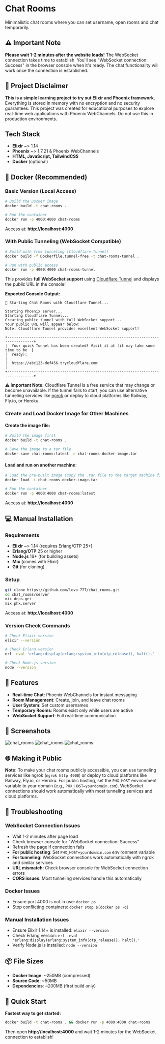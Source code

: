# Chat Rooms

Minimalistic chat rooms where you can set username, open rooms and chat temporarily.

## ⚠️ Important Note

**Please wait 1-2 minutes after the website loads!** The WebSocket connection takes time to establish. You'll see "WebSocket connection: Success" in the browser console when it's ready. The chat functionality will work once the connection is established.

## 📝 Project Disclaimer

**This is a simple learning project to try out Elixir and Phoenix framework.** Everything is stored in memory with no encryption and no security guarantees. This project was created for educational purposes to explore real-time web applications with Phoenix WebChannels. Do not use this in production environments.

## Tech Stack
- **Elixir** ~> 1.14
- **Phoenix** ~> 1.7.21 & Phoenix WebChannels
- **HTML, JavaScript, TailwindCSS**
- **Docker** (optional)

## 🐳 Docker (Recommended)

### Basic Version (Local Access)
```bash
# Build the Docker image
docker build -t chat-rooms .

# Run the container
docker run -p 4000:4000 chat-rooms
```

Access at: **http://localhost:4000**

### With Public Tunneling (WebSocket Compatible)
```bash
# Build with free tunneling (Cloudflare Tunnel)
docker build -f Dockerfile.tunnel-free -t chat-rooms-tunnel .

# Run with public access
docker run -p 4000:4000 chat-rooms-tunnel
```

This provides **full WebSocket support** using [Cloudflare Tunnel](https://github.com/cloudflare/cloudflared) and displays the public URL in the console!

**Expected Console Output:**
```
🚀 Starting Chat Rooms with Cloudflare Tunnel...

Starting Phoenix server...
Starting Cloudflare Tunnel...
Creating public tunnel with full WebSocket support...
Your public URL will appear below:
Note: Cloudflare Tunnel provides excellent WebSocket support!

+----------------------------------------------------------------------------------+
|  Your quick Tunnel has been created! Visit it at (it may take some time to be  |
|  ready):                                                                         |
|  https://abc123-def456.trycloudflare.com                                        |
+----------------------------------------------------------------------------------+
```

**⚠️ Important Note:** Cloudflare Tunnel is a free service that may change or become unavailable. If the tunnel fails to start, you can use alternative tunneling services like [ngrok](https://ngrok.com/) or deploy to cloud platforms like Railway, Fly.io, or Heroku.

### Create and Load Docker Image for Other Machines

#### Create the image file:
```bash
# Build the image first
docker build -t chat-rooms .

# Save the image to a tar file
docker save chat-rooms:latest -o chat-rooms-docker-image.tar
```

#### Load and run on another machine:
```bash
# Load the pre-built image (copy the .tar file to the target machine first)
docker load -i chat-rooms-docker-image.tar

# Run the container
docker run -p 4000:4000 chat-rooms:latest
```

Access at: **http://localhost:4000**

## 💻 Manual Installation

### Requirements
- **Elixir** ~> 1.14 (requires Erlang/OTP 25+)
- **Erlang/OTP** 25 or higher
- **Node.js** 16+ (for building assets)
- **Mix** (comes with Elixir)
- **Git** (for cloning)

### Setup
```bash
git clone https://github.com/levo-777/chat_rooms.git
cd chat_rooms/server
mix deps.get
mix phx.server
```

Access at: **http://localhost:4000**

### Version Check Commands
```bash
# Check Elixir version
elixir --version

# Check Erlang version
erl -eval 'erlang:display(erlang:system_info(otp_release)), halt().'

# Check Node.js version
node --version
```

## 🚀 Features

- **Real-time Chat**: Phoenix WebChannels for instant messaging
- **Room Management**: Create, join, and leave chat rooms
- **User System**: Set custom usernames
- **Temporary Rooms**: Rooms exist only while users are active
- **WebSocket Support**: Full real-time communication

## 📸 Screenshots

![chat_rooms](chat_rooms_1.png)
![chat_rooms](chat_rooms_2.png)
![chat_rooms](chat_rooms_3.png)

## 🌐 Making it Public

**Note:** To make your chat rooms publicly accessible, you can use tunneling services like ngrok (`ngrok http 4000`) or deploy to cloud platforms like Railway, Fly.io, or Heroku. For public hosting, set the `PHX_HOST` environment variable to your domain (e.g., `PHX_HOST=yourdomain.com`). WebSocket connections should work automatically with most tunneling services and cloud platforms.

## 🔧 Troubleshooting

### WebSocket Connection Issues
- Wait 1-2 minutes after page load
- Check browser console for "WebSocket connection: Success"
- Refresh the page if connection fails
- **For public hosting**: Set `PHX_HOST=yourdomain.com` environment variable
- **For tunneling**: WebSocket connections work automatically with ngrok and similar services
- **URL mismatch**: Check browser console for WebSocket connection errors
- **CORS issues**: Most tunneling services handle this automatically

### Docker Issues
- Ensure port 4000 is not in use: `docker ps`
- Stop conflicting containers: `docker stop $(docker ps -q)`

### Manual Installation Issues
- Ensure Elixir 1.14+ is installed: `elixir --version`
- Check Erlang version: `erl -eval 'erlang:display(erlang:system_info(otp_release)), halt().'`
- Verify Node.js is installed: `node --version`

## 📦 File Sizes

- **Docker Image**: ~250MB (compressed)
- **Source Code**: ~50MB
- **Dependencies**: ~200MB (first build only)

## 🎯 Quick Start

**Fastest way to get started:**
```bash
docker build -t chat-rooms . && docker run -p 4000:4000 chat-rooms
```

Then open **http://localhost:4000** and wait 1-2 minutes for the WebSocket connection to establish!